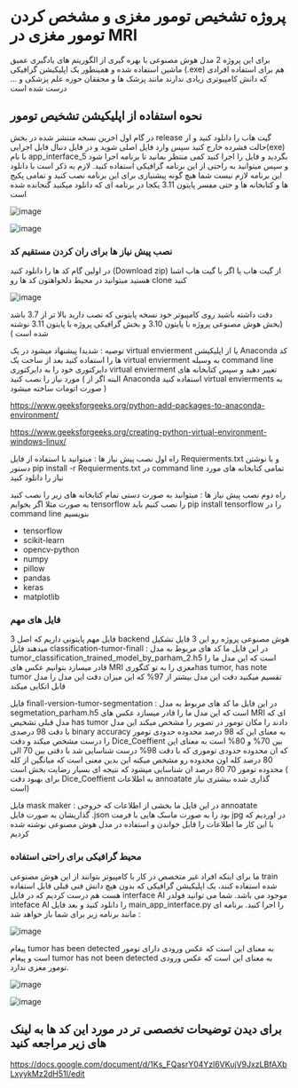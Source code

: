 #  پروژه  تشخیص تومور مغزی و مشخص کردن تومور مغزی در MRI 

برای این پروژه 2 مدل هوش مصنوعی با بهره گیری از الگوریتم های یادگیری عمیق ماشین استفاده شده و همینطور یک اپلیکیشن گرافیکی (.exe) هم برای استفاده افرادی که دانش کامپیوتری زیادی ندارند مانند پزشک ها و محققان حوزه علم پزشکی و ... درست شده است 


## نحوه استفاده از اپلیکیشن تشخیص تومور 

در گام اول اخرین نسخه منتشر شده در بخش release گیت هاب را دانلود کنید و از حالت فشرده خارج کنید سپس وارد فایل اصلی شوید و در فایل دنبال فایل اجرایی(exe) با نام app_interface_5 بگردید و فایل را اجرا کنید کمی منتظر بمانید تا برنامه اجرا شود و سپس میتوانید به راحتی از این  برنامه گرافیکی استفاده کنید. لازم به ذکر است با دانلود این برنامه لازم نیست شما هیچ گونه پیشنیازی برای این برنامه نصب کنید و تمامی پکیج ها و کتابخانه ها و حتی مفسر پایتون 3.11 یکجا در برنامه ای که دانلود میکنید گنجانده شده است 


![image](https://github.com/parhambt/MRI-brain-tumor-detection/assets/124530126/4bd4c0d1-8890-4c29-aee4-23e4edad406d)



![image](https://github.com/parhambt/MRI-brain-tumor-detection/assets/124530126/ce75a58f-b1e4-4f15-a95e-197641803f19)





### نصب پیش نیاز ها برای ران کردن مستقیم کد 


در اولین گام کد ها را دانلود کنید (Download zip) از گیت هاب یا اگر با گیت هاب اشنا هستید میتوانید در محیط دلخواهتون کد ها رو clone کنید


![image](https://github.com/parhambt/MRI-brain-tumor-detection/assets/124530126/e3847a56-fc88-4117-97a8-c2e8bd1a91a6)



دقت داشته باشید روی کامپیوتر خود نسخه پایتونی که نصب دارید بالا تر از 3.7 باشد (بخش هوش مصنوعی پروژه با پایتون 3.10 و بخش گرافیکی پروژه با پایتون 3.11 نوشته شده است )

توصیه : شدیدا پیشنهاد میشود  در یک virtual envierment یا از اپلیکیشن Anaconda کد ها را استفاده کنید بعد از ساخت یک virtual envierment به وسیله command line دایرکتوری خود را به دایرکتوری virtual envierment تغییر دهید و سپس کتابخانه های مورد نیاز را نصب کنید ( البته اگر از Anaconda استفاده کنید virtual envierments به صورت اتومات ساخته میشود )



https://www.geeksforgeeks.org/python-add-packages-to-anaconda-environment/


https://www.geeksforgeeks.org/creating-python-virtual-environment-windows-linux/                                            


راه اول نصب پیش نیاز ها : میتوانید با استفاده از فایل Requierments.txt و با نوشتن دستور pip install -r Requierments.txt در command line تمامی کتابخانه های مورد نیاز را دانلود کنید 


راه دوم نصب پیش نیاز ها : میتوانید به صورت دستی تمام کتابخانه های زیر را نصب کنید به صورت مثلا اگر بخوایم tensorflow را نصب کنیم باید pip install tensorflow را در command line بنویسیم 


- tensorflow
- scikit-learn
- opencv-python
- numpy
- pillow
- pandas
- keras
- matplotlib


### فایل های مهم 


3 فایل مهم پایتونی داریم که اصل backend هوش مصنوعی پروژه رو این 3 فایل تشکیل میدهند 
فایل classification-tumor-finall : در این فایل ما کد های مربوط به مدل tumor_classification_trained_model_by_parham_2.h5 است که این مدل ما را قادر میسازد بتوانیم عکس های MRI مغزی را به تو کتگوریhas tumor, has note tumor تقسیم میکنید دقت این مدل بیشتر از 97% که این میزان دقت این مدل را مدل قابل اتکایی میکند 

فایل finall-version-tumor-segmentation : در این فایل ما کد های مربوط به مدل segmetation_parham.h5 است که این مدل ما را قادر میسازد عکس های MRI ای که مدل قبلی تشخیص has tumor دادند را مکان تومور در تصویر را مشخص میکند این مدل با دقت 98 درصدی binary accuracy به معنای این که 98 درصد محدوده حدودی تومور را درست مشخص میکند و دقت Dice_Coeffient بین 70% و 80% است به معنای این که ان محدوده حدودی توموری که با دقت 98% درست شناسایی شد با دقتی بین 70 الی 80 درصد کله اون محدوده رو مشخص میکنه این بدین معنی است که میانگین از کله محدوده تومور 70 80 درصد ان شناسایی میشود که نتیجه ای بسیار رضایت بخش است ( برای بهبود دقت Dice_Coeffient به اطلاعات annoatate گذاری شده بیشتری نیاز است)

فایل mask maker : در این فایل ما بخشی از اطلاعات که خروجی annoatate گذاریشان به صورت فایل .json بود را به صورت ماسک هایی با فرمت jpg در اوردیم که با این کار ما اطلاعات را قابل خواندن و استفاده در مدل هوش مصنوعی نوشته شده کردیم 

### محیط گرافیکی برای راحتی استفاده 



ما برای اینکه افراد غیر متخصص در کار با کامپیوتر بتوانند از این هوش مصنوعی train شده استفاده کنند، یک اپلیکیشن گرافیکی که بدون هیچ دانش فنی قبلی قابل استفاده هست هم درست کردیم که در فایل interface AI موجود می باشد. شما می توانید فولدر inteface AI را دانلود کنید و بعد فایل main_app_interface.py را اجرا کنید. برنامه ای مانند برنامه زیر برای شما باز خواهد شد :

![image](https://github.com/parhambt/MRI-brain-tumor-detection/assets/124530126/c9eca128-9ad8-410b-84cb-96da2c02d9cc)


پیغام tumor has been detected به معنای این است که عکس ورودی دارای تومور است و پیغام tumor has not been detected به معنای این است که عکس ورودی تومور مغزی ندارد.


![image](https://github.com/parhambt/MRI-brain-tumor-detection/assets/124530126/5f87f43c-552f-477f-92a1-8adcaacfb679)

![image](https://github.com/parhambt/MRI-brain-tumor-detection/assets/124530126/7ee1289f-b6e7-4e09-9a2d-aa76002b0c5e)


## برای دیدن توضیحات تخصصی تر در مورد این کد ها به لینک های زیر مراجعه کنید 

https://docs.google.com/document/d/1Ks_FQasrY04Yzl6VKujV9JxzLBfAXbLxyykMz2dH51I/edit


